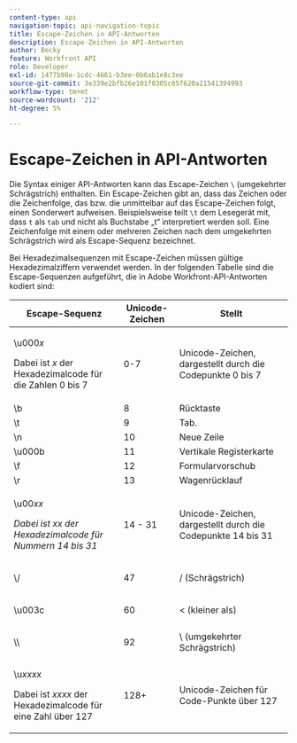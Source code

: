 ```yaml
---
content-type: api
navigation-topic: api-navigation-topic
title: Escape-Zeichen in API-Antworten
description: Escape-Zeichen in API-Antworten
author: Becky
feature: Workfront API
role: Developer
exl-id: 1477b98e-1cdc-4661-b3ee-0b6ab1e8c3ee
source-git-commit: 3e339e2bfb26e101f0305c05f620a21541394993
workflow-type: tm+mt
source-wordcount: '212'
ht-degree: 5%

---
```


# Escape-Zeichen in API-Antworten

Die Syntax einiger API-Antworten kann das Escape-Zeichen `\` (umgekehrter Schrägstrich) enthalten. Ein Escape-Zeichen gibt an, dass das Zeichen oder die Zeichenfolge, das bzw. die unmittelbar auf das Escape-Zeichen folgt, einen Sonderwert aufweisen. Beispielsweise teilt `\t` dem Lesegerät mit, dass `t` als `tab` und nicht als Buchstabe „t“ interpretiert werden soll. Eine Zeichenfolge mit einem oder mehreren Zeichen nach dem umgekehrten Schrägstrich wird als Escape-Sequenz bezeichnet.

Bei Hexadezimalsequenzen mit Escape-Zeichen müssen gültige Hexadezimalziffern verwendet werden. In der folgenden Tabelle sind die Escape-Sequenzen aufgeführt, die in Adobe Workfront-API-Antworten kodiert sind:

<table style="table-layout:auto"> 
 <col> 
 <col> 
 <col> 
 <thead> 
  <tr> 
   <th><strong>Escape-Sequenz</strong> </th> 
   <th><strong>Unicode-Zeichen</strong> </th> 
   <th><strong>Stellt </strong> </th> 
  </tr> 
 </thead> 
 <tbody> 
  <tr> 
   <td> <p>\u000<em>x</em></p> <p>Dabei ist <em>x</em> der Hexadezimalcode für die Zahlen 0 bis 7</p> </td> 
   <td>0-7</td> 
   <td>Unicode-Zeichen, dargestellt durch die Codepunkte 0 bis 7</td> 
  </tr> 
  <tr> 
   <td>\b</td> 
   <td>8</td> 
   <td>Rücktaste</td> 
  </tr> 
  <tr> 
   <td>\t</td> 
   <td>9</td> 
   <td>Tab.</td> 
  </tr> 
  <tr> 
   <td>\n</td> 
   <td>10</td> 
   <td>Neue Zeile</td> 
  </tr> 
  <tr> 
   <td>\u000b</td> 
   <td>11</td> 
   <td>Vertikale Registerkarte</td> 
  </tr> 
  <tr> 
   <td>\f</td> 
   <td>12</td> 
   <td>Formularvorschub</td> 
  </tr> 
  <tr> 
   <td>\r</td> 
   <td>13</td> 
   <td>Wagenrücklauf</td> 
  </tr> 
  <tr> 
   <td> <p>\u00<em>xx</em></p> <p><em>Dabei ist xx der Hexadezimalcode für  Nummern 14 bis 31</em> </p> </td> 
   <td>14 - 31</td> 
   <td>Unicode-Zeichen, dargestellt durch die Codepunkte 14 bis 31</td> 
  </tr> 
  <tr> 
   <td> <p>\/</p> </td> 
   <td>47</td> 
   <td>/ (Schrägstrich)</td> 
  </tr> 
  <tr> 
   <td> <p>\u003c</p> </td> 
   <td>60</td> 
   <td>&lt; (kleiner als)</td> 
  </tr> 
  <tr> 
   <td> <p>\\</p> </td> 
   <td>92</td> 
   <td>\ (umgekehrter Schrägstrich)</td> 
  </tr> 
  <tr> 
   <td> <p>\u<em>xxxx</em></p> <p>Dabei ist <em>xxxx</em> der Hexadezimalcode für eine Zahl über 127</p> </td> 
   <td>128+</td> 
   <td>Unicode-Zeichen für Code-Punkte über 127</td> 
  </tr> 
 </tbody> 
</table>
